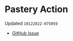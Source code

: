 # Pastery Action
Updated `10122022-075059`

- [GitHub Issue](https://github.com/extratone/taio/issues/18)